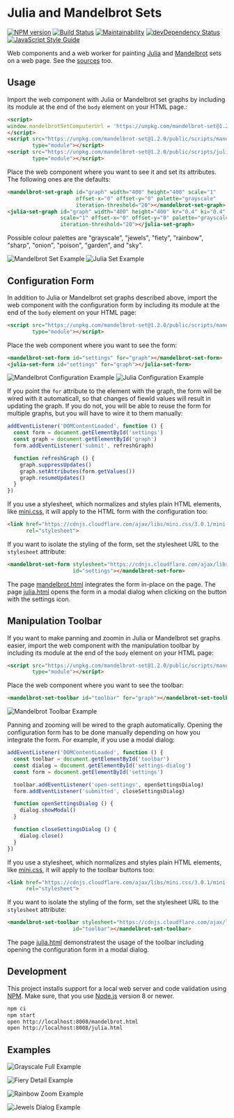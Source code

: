 # Julia and Mandelbrot Sets

[![NPM version](https://badge.fury.io/js/mandelbrot-set.png)](http://badge.fury.io/js/mandelbrot-set)
[![Build Status](https://travis-ci.org/prantlf/mandelbrot-set.png)](https://travis-ci.org/prantlf/mandelbrot-set)
[![Maintainability](https://api.codeclimate.com/v1/badges/6a288ae050f171fee473/maintainability)](https://codeclimate.com/github/prantlf/mandelbrot-set/maintainability)
[![devDependency Status](https://david-dm.org/prantlf/mandelbrot-set/dev-status.svg)](https://david-dm.org/prantlf/mandelbrot-set#info=devDependencies)
[![JavaScript Style Guide](https://img.shields.io/badge/code_style-standard-brightgreen.svg)](https://standardjs.com)

Web components and a web worker for painting [Julia] and [Mandelbrot] sets on a web page. See the [sources](//github.com/prantlf/mandelbrot-set/blob/master/public/mandelbrot.html) too.

## Usage

Import the web component with Julia or Mandelbrot set graphs by including its module at the end of the `body` element on your HTML page.:

```html
<script>
window.mandelbrotSetComputerUrl = 'https://unpkg.com/mandelbrot-set@1.2.0/public/scripts/computer.js'
</script>
<script src="https://unpkg.com/mandelbrot-set@1.2.0/public/scripts/mandelbrot-set-graph.js"
        type="module"></script>
<script src="https://unpkg.com/mandelbrot-set@1.2.0/public/scripts/julia-set-graph.js"
        type="module"></script>
```

Place the web component where you want to see it and set its attributes. The following ones are the defaults:

```html
<mandelbrot-set-graph id="graph" width="400" height="400" scale="1"
                      offset-x="0" offset-y="0" palette="grayscale"
                      iteration-threshold="20"></mandelbrot-set-graph>
<julia-set-graph id="graph" width="400" height="400" kr="0.4" ki="0.4"
                 scale="1" offset-x="0" offset-y="0" palette="grayscale"
                 iteration-threshold="20"></julia-set-graph>
```

Possible colour palettes are "grayscale", "jewels", "fiety", "rainbow", "sharp", "onion", "poison", "garden", and "sky".

![Mandelbrot Set Example](https://raw.githubusercontent.com/prantlf/mandelbrot-set/master/pictures/mandelbrot-set.png) ![Julia Set Example](https://raw.githubusercontent.com/prantlf/mandelbrot-set/master/pictures/julia-set.png)

## Configuration Form

In addition to Julia or Mandelbrot set graphs described above, import the web component with the configuration form by including its module at the end of the `body` element on your HTML page:

```html
<script src="https://unpkg.com/mandelbrot-set@1.2.0/public/scripts/mandelbrot-set-form.js"
        type="module"></script>
```

Place the web component where you want to see the form:

```html
<mandelbrot-set-form id="settings" for="graph"></mandelbrot-set-form>
<julia-set-form id="settings" for="graph"></julia-set-form>
```

![Mandelbrot Configuration Example](https://raw.githubusercontent.com/prantlf/mandelbrot-set/master/pictures/mandelbrot-form.png) ![Julia Configuration Example](https://raw.githubusercontent.com/prantlf/mandelbrot-set/master/pictures/julia-form.png)

If you point the `for` attribute to the element with the graph, the form will be wired with it automaticall, so that changes of fiewld values will result in updating the graph. If you do not, you will be able to reuse the form for multiple graphs, but you will have to wire it to them manually:

```js
addEventListener('DOMContentLoaded', function () {
  const form = document.getElementById('settings')
  const graph = document.getElementById('graph')
  form.addEventListener('submit', refreshGraph)

  function refreshGraph () {
    graph.suppressUpdates()
    graph.setAttributes(form.getValues())
    graph.resumeUpdates()
  }
})
```

If you use a stylesheet, which normalizes and styles plain HTML elements, like [mini.css], it will apply to the HTML form with the configuration too:

```html
<link href="https://cdnjs.cloudflare.com/ajax/libs/mini.css/3.0.1/mini-default.min.css"
      rel="stylesheet">
```

If you want to isolate the styling of the form, set the stylesheet URL to the `stylesheet` attribute:

```html
<mandelbrot-set-form stylesheet="https://cdnjs.cloudflare.com/ajax/libs/mini.css/3.0.1/mini-default.min.css"
                     id="settings"></mandelbrot-set-form>
```

The page [mandelbrot.html](//github.com/prantlf/mandelbrot-set/blob/master/public/mandelbrot.html) integrates the form in-place on the page. The page [julia.html](//github.com/prantlf/mandelbrot-set/blob/master/public/julia.html) opens the form in a modal dialog when clicking on the button with the settings icon.

## Manipulation Toolbar

If you want to make panning and zoomin in Julia or Mandelbrot set graphs easier, import the web component with the manipulation toolbar by including its module at the end of the `body` element on your HTML page:

```html
<script src="https://unpkg.com/mandelbrot-set@1.2.0/public/scripts/mandelbrot-set-toolbar.js"
        type="module"></script>
```

Place the web component where you want to see the toolbar:

```html
<mandelbrot-set-toolbar id="toolbar" for="graph"></mandelbrot-set-toolbar>
```

![Mandelbrot Toolbar Example](https://raw.githubusercontent.com/prantlf/mandelbrot-set/master/pictures/mandelbrot-toolbar.png)

Panning and zooming will be wired to the graph automatically. Opening the configuration form has to be done manually depending on how you integrate the form. For example, if you use a modal dialog:

```js
addEventListener('DOMContentLoaded', function () {
  const toolbar = document.getElementById('toolbar')
  const dialog = document.getElementById('settings-dialog')
  const form = document.getElementById('settings')

  toolbar.addEventListener('open-settings', openSettingsDialog)
  form.addEventListener('submitted', closeSettingsDialog)

  function openSettingsDialog () {
    dialog.showModal()
  }

  function closeSettingsDialog () {
    dialog.close()
  }
})
```

If you use a stylesheet, which normalizes and styles plain HTML elements, like [mini.css], it will apply to the toolbar buttons too:

```html
<link href="https://cdnjs.cloudflare.com/ajax/libs/mini.css/3.0.1/mini-default.min.css"
      rel="stylesheet">
```

If you want to isolate the styling of the form, set the stylesheet URL to the `stylesheet` attribute:


```html
<mandelbrot-set-toolbar stylesheet="https://cdnjs.cloudflare.com/ajax/libs/mini.css/3.0.1/mini-default.min.css"
                     id="toolbar"></mandelbrot-set-toolbar>
```

The page [julia.html](//github.com/prantlf/mandelbrot-set/blob/master/public/julia.html) demonstratest the usage of the toolbar including opening the configuration form in a modal dialog.

## Development

This project installs support for a local web server and code validation using [NPM]. Make sure, that you use [Node.js] version 8 or newer.

```sh
npm ci
npm start
open http://localhost:8008/mandelbrot.html
open http://localhost:8008/julia.html
```

## Examples

![Grayscale Full Example](https://raw.githubusercontent.com/prantlf/mandelbrot-set/master/pictures/mandelbrot-set-grayscale-full.png) 

![Fiery Detail Example](https://raw.githubusercontent.com/prantlf/mandelbrot-set/master/pictures/mandelbrot-set-fiery-detail.png) 

![Rainbow Zoom Example](https://raw.githubusercontent.com/prantlf/mandelbrot-set/master/pictures/julia-set-rainbow-zoomed.png) 

![Jewels Dialog Example](https://raw.githubusercontent.com/prantlf/mandelbrot-set/master/pictures/julia-set-jewels-dialog.png) 

[Node.js]: https://nodejs.org/
[NPM]: https://www.npmjs.com/
[Julia]: https://prantlf.github.io/mandelbrot-set/public/julia.html
[Mandelbrot]: https://prantlf.github.io/mandelbrot-set/public/mandelbrot.html
[mini.css]: https://minicss.org/
